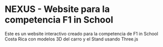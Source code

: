 # NEXUS - Website para la competencia F1 in School
Este es un website interactivo creado para la competencia de F1 in School Costa Rica con modelos 3D del carro y el Stand usando Three.js 
